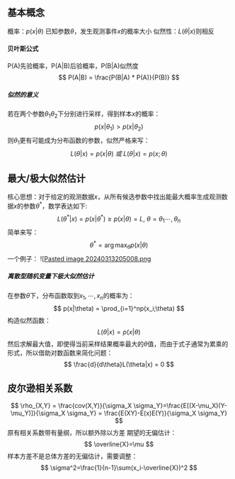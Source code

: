 ## 基本概念
概率：$p(x|\theta)$ 已知参数$\theta$，发生观测事件$x$的概率大小
似然性：$L(\theta|x)$则相反
#### 贝叶斯公式
P(A)先验概率，P(A|B)后验概率，P(B|A)似然度
$$
P(A|B) = \frac{P(B|A) * P(A)}{P(B)}
$$
##### 似然的意义
若在两个参数$\theta_1 \theta_2$下分别进行采样，得到样本$x$的概率：
$$
p(x|\theta_1)\gt p(x|\theta_2)
$$
则$\theta_1$更有可能成为分布函数的参数，似然严格来写：
$$
L(\theta|x) = p(x|\theta)\ 或\ L(\theta|x) = p(x;\theta)
$$

## 最大/极大似然估计
核心思想：对于给定的观测数据$x$，从所有候选参数中找出能最大概率生成观测数据$x$的参数$\theta^*$，数学表达如下:
$$
L(\theta^*|x) = p(x|\theta^*) \ge p(x|\theta) = L,\ \theta = \theta_1\cdots, \theta_n
$$
简单来写：
$$
\theta^* = \arg\max_\theta p(x|\theta)
$$
一个例子：
![[Pasted image 20240313205008.png](../attach/Pasted%20image%2020240313205008.png)
##### 离散型随机变量下极大似然估计
在参数$\theta$下，分布函数取到$x_1,\cdots,x_n$的概率为：
$$
p(x|\theta) = \prod_{i=1}^np(x_i;\theta)
$$
构造似然函数：
$$
L(\theta|x) = p(x|\theta)
$$
然后求解最大值，即使得当前采样结果概率最大的$\theta$值，而由于式子通常为累乘的形式，所以借助对数函数来简化问题：
$$
\frac{d}{d\theta}L(\theta|x) = 0
$$
## 皮尔逊相关系数
$$
\rho_{X,Y} = \frac{cov(X,Y)}{\sigma_X \sigma_Y}=\frac{E[(X-\mu_X)(Y-\mu_Y)]}{\sigma_X \sigma_Y} = \frac{E(XY)-E(x)E(Y)}{\sigma_X \sigma_Y}
$$
原有相关系数带有量纲，所以额外除以方差
期望的无偏估计：
$$
\overline{X}=\mu
$$
样本方差不是总体方差的无偏估计，需要调整：
$$
\sigma^2=\frac{1}{n-1}\sum(x_i-\overline{X})^2
$$